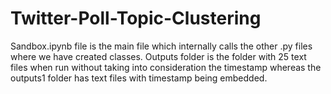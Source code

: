 # Twitter-Poll-Topic-Clustering

Sandbox.ipynb file is the main file which internally calls the other .py files where we have created classes. Outputs folder is the folder with 25 text files when run without taking into consideration the timestamp whereas the outputs1 folder has text files with timestamp being embedded.
